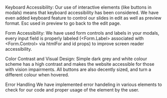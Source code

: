 Keyboard Accessibility:
Our use of interactive elements (like buttons in modals) means that keyboard accessibility has been considered. We have even added keyboard feature to control our slides in edit as well as preview format. Esc used in preview to go back to the edit page. 

Form Accessibility:
We have used form controls and labels in your modals, every input field is properly labeled (<Form.Label> associated with <Form.Control> via htmlFor and id props) to improve screen reader accessibility.

Color Contrast and Visual Design:
Simple dark grey and white colour scheme has a high contrast and makes the website accessible for those with vision impairments. All buttons are also decently sized, and turn a different colour when hovered. 

Error Handling
We have implemented error handeling in various elements to check for our code and proper usage of the element by the user.